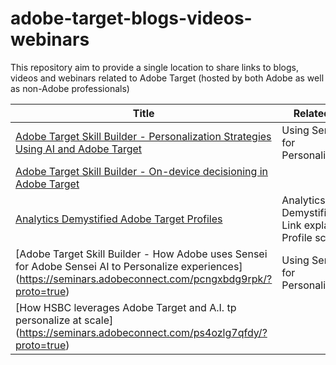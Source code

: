 # adobe-target-blogs-videos-webinars
This repository aim to provide a single location to share links to blogs, videos and webinars related to Adobe Target (hosted by both Adobe as well as non-Adobe professionals)

| Title      | Related to | Organiser/Author |
| -----------   | -----------      | --------- |
| [Adobe Target Skill Builder - Personalization Strategies Using AI and Adobe Target](https://seminars.adobeconnect.com/psj63nmmz3nq/?proto=true )      | Using Sensei for Personalisation |  Jason Hickey (Adobe)       |
| [Adobe Target Skill Builder - On-device decisioning in Adobe Target](https://seminars.adobeconnect.com/pg4vu6gh8edn/?proto=true )     | |   Adobe       |
| [Analytics Demystified Adobe Target Profiles](https://analyticsdemystified.com/testing-and-optimization/profile-playbook-for-adobe-target/) | Analytics Demystified Link explaining Profile scripts | Brian Hawkins |
| [Adobe Target Skill Builder - How Adobe uses Sensei for Adobe Sensei AI to Personalize experiences] (https://seminars.adobeconnect.com/pcngxbdg9rpk/?proto=true) | Using Sensei for Personalisation | Adobe |
| [How HSBC leverages Adobe Target and A.I. tp personalize at scale] (https://seminars.adobeconnect.com/ps4ozlg7qfdy/?proto=true) | | Using Sensei for Personalisation | Adobe |
